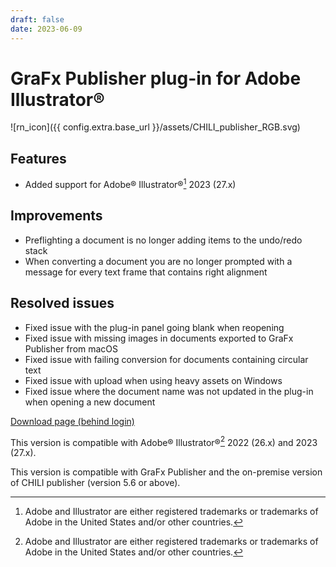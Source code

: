 ```yaml
---
draft: false
date: 2023-06-09
---
```


# GraFx Publisher plug-in for Adobe Illustrator®

![rn_icon]({{ config.extra.base_url }}/assets/CHILI_publisher_RGB.svg)

## Features

- Added support for Adobe® Illustrator®[^1] 2023 (27.x)

[^1]:
	Adobe and Illustrator are either registered trademarks or trademarks of Adobe in the United States and/or other countries.

## Improvements

- Preflighting a document is no longer adding items to the undo/redo stack
- When converting a document you are no longer prompted with a message for every text frame that contains right alignment

## Resolved issues

- Fixed issue with the plug-in panel going blank when reopening
- Fixed issue with missing images in documents exported to GraFx Publisher from macOS
- Fixed issue with failing conversion for documents containing circular text
- Fixed issue with upload when using heavy assets on Windows
- Fixed issue where the document name was not updated in the plug-in when opening a new document

[Download page (behind login)](https://mysupport.chili-publish.com/hc/en-us/articles/360021250259-Latest-downloads)

This version is compatible with Adobe® Illustrator®[^1] 2022 (26.x) and 2023 (27.x).

This version is compatible with GraFx Publisher and the on-premise version of CHILI publisher (version 5.6 or above).
